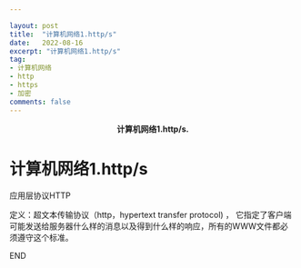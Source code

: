 ```yaml
---

layout: post
title:  "计算机网络1.http/s"
date:   2022-08-16
excerpt: "计算机网络1.http/s"
tag:
- 计算机网络
- http
- https
- 加密
comments: false
---
```


<center><b>计算机网络1.http/s.</b> </center>

# 计算机网络1.http/s

应用层协议HTTP

定义：超文本传输协议（http，hypertext transfer protocol) ， 它指定了客户端可能发送给服务器什么样的消息以及得到什么样的响应，所有的WWW文件都必须遵守这个标准。











END